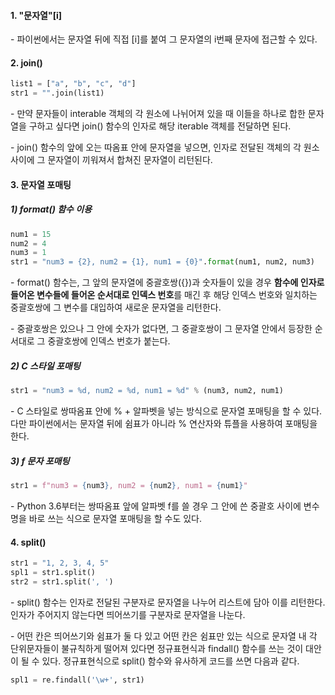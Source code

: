 #### 1. "문자열"[i]

\- 파이썬에서는 문자열 뒤에 직접 [i]를 붙여 그 문자열의 i번째 문자에 접근할 수 있다.


#### 2. join()

```python
list1 = ["a", "b", "c", "d"]
str1 = "".join(list1)
```

\- 만약 문자들이 interable 객체의 각 원소에 나뉘어져 있을 때 이들을 하나로 합한 문자열을 구하고 싶다면 join() 함수의 인자로 해당 iterable 객체를 전달하면 된다.

\- join() 함수의 앞에 오는 따옴표 안에 문자열을 넣으면, 인자로 전달된 객체의 각 원소 사이에 그 문자열이 끼워져서 합쳐진 문자열이 리턴된다.


#### 3. 문자열 포매팅

##### 1) format() 함수 이용

```python
num1 = 15
num2 = 4
num3 = 1
str1 = "num3 = {2}, num2 = {1}, num1 = {0}".format(num1, num2, num3)
```

\- format() 함수는, 그 앞의 문자열에 중괄호쌍({})과 숫자들이 있을 경우 **함수에 인자로 들어온 변수들에 들어온 순서대로 인덱스 번호**를 매긴 후 해당 인덱스 번호와 일치하는 중괄호쌍에 그 변수를 대입하여 새로운 문자열을 리턴한다.

\- 중괄호쌍은 있으나 그 안에 숫자가 없다면, 그 중괄호쌍이 그 문자열 안에서 등장한 순서대로 그 중괄호쌍에 인덱스 번호가 붙는다. 

##### 2) C 스타일 포매팅

```python
str1 = "num3 = %d, num2 = %d, num1 = %d" % (num3, num2, num1)
```

\- C 스타일로 쌍따옴표 안에 % + 알파벳을 넣는 방식으로 문자열 포매팅을 할 수 있다. 다만 파이썬에서는 문자열 뒤에 쉼표가 아니라 % 연산자와 튜플을 사용하여 포매팅을 한다.


##### 3) f 문자 포매팅

```python
str1 = f"num3 = {num3}, num2 = {num2}, num1 = {num1}"
```

\- Python 3.6부터는 쌍따옴표 앞에 알파벳 f를 쓸 경우 그 안에 쓴 중괄호 사이에 변수명을 바로 쓰는 식으로 문자열 포매팅을 할 수도 있다.



#### 4. split()

```python
str1 = "1, 2, 3, 4, 5"
spl1 = str1.split()
str2 = str1.split(', ')
```

\- split() 함수는 인자로 전달된 구분자로 문자열을 나누어 리스트에 담아 이를 리턴한다. 인자가 주어지지 않는다면 띄어쓰기를 구분자로 문자열을 나눈다.

\- 어떤 칸은 띄어쓰기와 쉼표가 둘 다 있고 어떤 칸은 쉼표만 있는 식으로 문자열 내 각 단위문자들이 불규칙하게 떨어져 있다면 정규표현식과 findall() 함수를 쓰는 것이 대안이 될 수 있다. 정규표현식으로 split() 함수와 유사하게 코드를 쓰면 다음과 같다.

```python
spl1 = re.findall('\w+', str1)
```


